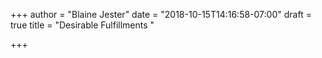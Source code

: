 +++
author = "Blaine Jester"
date = "2018-10-15T14:16:58-07:00"
draft = true
title = "Desirable Fulfillments "

+++
